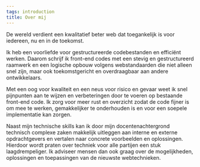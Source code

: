 ```yaml
---
tags: introduction
title: Over mij
---
```


De wereld verdient een kwalitatief beter web dat toegankelijk is voor iedereen, nu en in de toekomst.

Ik heb een voorliefde voor gestructureerde codebestanden en efficiënt werken. Daarom schrijf ik front-end codes met een stevig en gestructureerd raamwerk en een logische opbouw volgens webstandaarden die niet alleen snel zijn, maar ook toekomstgericht en overdraagbaar aan andere ontwikkelaars.

Met een oog voor kwaliteit en een neus voor risico en gevaar weet ik snel pijnpunten aan te wijzen en verbeteringen door te voeren op bestaande front-end code. Ik zorg voor meer rust en overzicht zodat de code fijner is om mee te werken, gemakkelijker te onderhouden is en voor een soepele implementatie kan zorgen.

Naast mijn technische skills kan ik door mijn docentenachtergrond technisch complexe zaken makkelijk uitleggen aan interne en externe opdrachtgevers en vertalen naar concrete voorbeelden en oplossingen. Hierdoor wordt praten over techniek voor alle partijen een stuk laagdrempeliger. Ik adviseer mensen dan ook graag over de mogelijkheden, oplossingen en toepassingen van de nieuwste webtechnieken.
